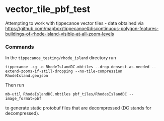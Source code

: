 # vector_tile_pbf_test
Attempting to work with tippecanoe vector tiles - data obtained via https://github.com/mapbox/tippecanoe#discontinuous-polygon-features-buildings-of-rhode-island-visible-at-all-zoom-levels


### Commands
In the `tippecanoe_testing/rhode_island` directory run

```
tippecanoe -zg -o RhodeIslandDC.mbtiles --drop-densest-as-needed --extend-zooms-if-still-dropping --no-tile-compression RhodeIsland.geojson
```

Then run 

```
mb-util RhodeIslandDC.mbtiles pbf_tiles/RhodesIslandDC --image_format=pbf
```

to generate static protobuf files that are decompressed (DC stands for decompressed).
